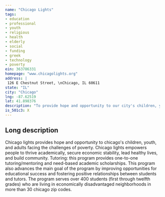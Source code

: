 ```yaml
---
name: "Chicago Lights"
tags:
- education
- professional
- youth
- religious
- health
- elderly
- social
- funding
- greek
- technology
- poverty
ein: 363786331
homepage: "www.chicagolights.org"
address: |
 126 E Chestnut Street, \nChicago, IL 60611
state: "IL"
city: "Chicago"
lng: -87.62519
lat: 41.898376
description: "To provide hope and opportunity to our city's children, youth, and adults who face the challenge of poverty. Through supportive relationships and diverse programs, we empower people to thrive academically, secure economic stability, lead healthy lives, and build community. "
is_501c3: X
---
```


## Long description

Chicago lights provides hope and opportunity to chicago's children, youth, and adults facing the challenges of poverty. Chicago lights empowers people to thrive academically, secure economic stability, lead healthy lives, and build community. Tutoring: this program provides one-to-one tutoring/mentoring and need-based academic scholarships. This program also advances the main goal of the program by improving opportunities for educational success and fostering positive relationships between students and tutors. The program serves over 400 students (first through twelfth grades) who are living in economically disadvantaged neighborhoods in more than 30 chicago zip codes. 
